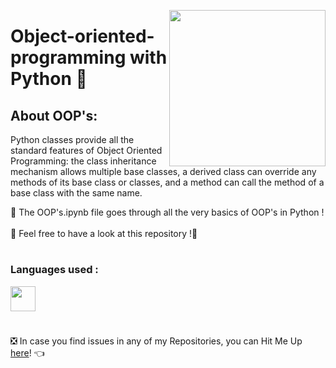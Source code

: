 <a ><img src="https://miro.medium.com/max/520/1*B0Ckp4PCIGcGvUtlnCRNcA.png" align="right" height="250"/></a>
# Object-oriented-programming with Python 🌠

## About OOP's:
Python classes provide all the standard features of Object Oriented Programming: the class inheritance mechanism allows multiple base classes, a derived class can override any methods of its base class or classes, and a method can call the method of a base class with the same name.<br>

🚩 The OOP's.ipynb file goes through all the very basics of OOP's in Python ! 
<br><br>
📣  Feel free to have a look at this repository !🤗

#
### Languages used :
<code><img height="40" src="https://img.icons8.com/color/48/000000/python--v1.png"/></code>

#
❎ In case you find issues in any of my Repositories, you can Hit Me Up [here](https://github.com/Aditya-Bhate/Aditya-Bhate/issues)! 👈
